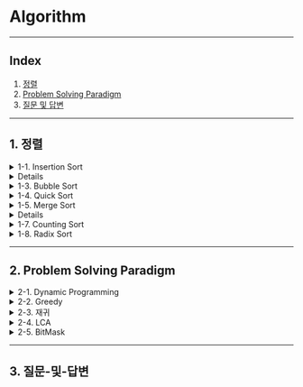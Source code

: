 # Algorithm

---

## Index
1. [정렬](#1-정렬)
2. [Problem Solving Paradigm](#2-Problem-Solving-Paradigm)
3. [질문 및 답변](#3-질문-및-답변)

---

## 1. 정렬

<details>
<summary>1-1. Insertion Sort</summary>
<a href="https://velog.io/@jooon/%EC%95%8C%EA%B3%A0%EB%A6%AC%EC%A6%98-Insertion-Sort" target="_blank">
Insertion Sort 정리글
</details>

<details>
<summary>1-2. Selection Sort</summary>
<a href="https://velog.io/@jywon/선택-정렬" target="_blank">
Selection Sort 정리글
</a>
</details>

<details>
<summary>1-3. Bubble Sort</summary>
<a href="https://velog.io/@geooeg/%EC%95%8C%EA%B3%A0%EB%A6%AC%EC%A6%98-Bubble-Sort" target="_blank">
Bubble Sort 정리글
</a>
</details>

<details>
<summary>1-4. Quick Sort</summary>
<a href="https://velog.io/@jywon/퀵-정렬" target="_blank">
Quick Sort 정리글
</a>
</details>

<details>
<summary>1-5. Merge Sort</summary>
<a href="https://velog.io/@jooon/%EC%95%8C%EA%B3%A0%EB%A6%AC%EC%A6%98-Merge-Sort" target="_blank">
Merge Sort 정리글
</details>

<details>
<summary>1-6. Heap Sort</summary>
<a href="https://velog.io/@geooeg/%EC%95%8C%EA%B3%A0%EB%A6%AC%EC%A6%98-Heap-Sort" target="_blank">
Heap Sort 정리글 
</a>
</details>

<details>
<summary>1-7. Counting Sort</summary>
<a href="https://velog.io/@jywon/계수-정렬" target="_blank">
Counting Sort 정리글
</a>
</details>

<details>
<summary>1-8. Radix Sort</summary>
<a href="https://velog.io/@geooeg/%EC%95%8C%EA%B3%A0%EB%A6%AC%EC%A6%98-Radix-Sort" target="_blank">
Radix Sort 정리글 
</a>
</details>

---

## 2. Problem Solving Paradigm
<details>
<summary>2-1. Dynamic Programming</summary>
link 올려주세요
</details>

<details>
<summary>2-2. Greedy</summary>
link 올려주세요
</details>

<details>
<summary>2-3. 재귀</summary>
link 올려주세요
</details>

<details>
<summary>2-4. LCA</summary>
link 올려주세요
</details>

<details>
<summary>2-5. BitMask</summary>
link 올려주세요
</details>

---

## 3. 질문-및-답변
